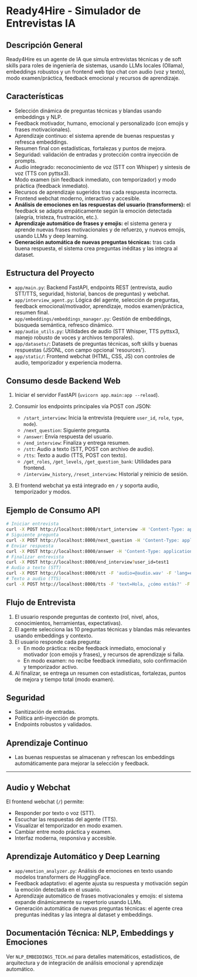 
# Ready4Hire - Simulador de Entrevistas IA

## Descripción General
Ready4Hire es un agente de IA que simula entrevistas técnicas y de soft skills para roles de ingeniería de sistemas, usando LLMs locales (Ollama), embeddings robustos y un frontend web tipo chat con audio (voz y texto), modo examen/práctica, feedback emocional y recursos de aprendizaje.

## Características
- Selección dinámica de preguntas técnicas y blandas usando embeddings y NLP.
- Feedback motivador, humano, emocional y personalizado (con emojis y frases motivacionales).
- Aprendizaje continuo: el sistema aprende de buenas respuestas y refresca embeddings.
- Resumen final con estadísticas, fortalezas y puntos de mejora.
- Seguridad: validación de entradas y protección contra inyección de prompts.
- Audio integrado: reconocimiento de voz (STT con Whisper) y síntesis de voz (TTS con pyttsx3).
- Modo examen (sin feedback inmediato, con temporizador) y modo práctica (feedback inmediato).
- Recursos de aprendizaje sugeridos tras cada respuesta incorrecta.
- Frontend webchat moderno, interactivo y accesible.
- **Análisis de emociones en las respuestas del usuario (transformers):** el feedback se adapta empáticamente según la emoción detectada (alegría, tristeza, frustración, etc.).
- **Aprendizaje automático de frases y emojis:** el sistema genera y aprende nuevas frases motivacionales y de refuerzo, y nuevos emojis, usando LLMs y deep learning.
- **Generación automática de nuevas preguntas técnicas:** tras cada buena respuesta, el sistema crea preguntas inéditas y las integra al dataset.

  
## Estructura del Proyecto

- `app/main.py`: Backend FastAPI, endpoints REST (entrevista, audio STT/TTS, seguridad, historial, bancos de preguntas) y webchat.
- `app/interview_agent.py`: Lógica del agente, selección de preguntas, feedback emocional/motivador, aprendizaje, modos examen/práctica, resumen final.
- `app/embeddings/embeddings_manager.py`: Gestión de embeddings, búsqueda semántica, refresco dinámico.
- `app/audio_utils.py`: Utilidades de audio (STT Whisper, TTS pyttsx3, manejo robusto de voces y archivos temporales).
- `app/datasets/`: Datasets de preguntas técnicas, soft skills y buenas respuestas (JSONL, con campo opcional 'resources').
- `app/static/`: Frontend webchat (HTML, CSS, JS) con controles de audio, temporizador y experiencia moderna.

  
## Consumo desde Backend Web

1. Iniciar el servidor FastAPI (`uvicorn app.main:app --reload`).

2. Consumir los endpoints principales vía POST con JSON:
   - `/start_interview`: Inicia la entrevista (requiere `user_id`, `role`, `type`, `mode`).
   - `/next_question`: Siguiente pregunta.
   - `/answer`: Envía respuesta del usuario.
   - `/end_interview`: Finaliza y entrega resumen.
   - `/stt`: Audio a texto (STT, POST con archivo de audio).
   - `/tts`: Texto a audio (TTS, POST con texto).
   - `/get_roles`, `/get_levels`, `/get_question_bank`: Utilidades para frontend.
   - `/interview_history`, `/reset_interview`: Historial y reinicio de sesión.

3. El frontend webchat ya está integrado en `/` y soporta audio, temporizador y modos.

  
## Ejemplo de Consumo API

```bash
# Iniciar entrevista
curl -X POST http://localhost:8000/start_interview -H 'Content-Type: application/json' -d '{"user_id": "test1", "role": "devops", "type": "technical", "mode": "practice"}'
# Siguiente pregunta
curl -X POST http://localhost:8000/next_question -H 'Content-Type: application/json' -d '{"user_id": "test1"}'
# Enviar respuesta
curl -X POST http://localhost:8000/answer -H 'Content-Type: application/json' -d '{"user_id": "test1", "answer": "mi respuesta"}'
# Finalizar entrevista
curl -X POST http://localhost:8000/end_interview?user_id=test1
# Audio a texto (STT)
curl -X POST http://localhost:8000/stt -F 'audio=@audio.wav' -F 'lang=es'
# Texto a audio (TTS)
curl -X POST http://localhost:8000/tts -F 'text=Hola, ¿cómo estás?' -F 'lang=es' --output tts.wav
```

  
## Flujo de Entrevista

1. El usuario responde preguntas de contexto (rol, nivel, años, conocimientos, herramientas, expectativas).
2. El agente selecciona las 10 preguntas técnicas y blandas más relevantes usando embeddings y contexto.
3. El usuario responde cada pregunta:
   - En modo práctica: recibe feedback inmediato, emocional y motivador (con emojis y frases), y recursos de aprendizaje si falla.
   - En modo examen: no recibe feedback inmediato, solo confirmación y temporizador activo.
4. Al finalizar, se entrega un resumen con estadísticas, fortalezas, puntos de mejora y tiempo total (modo examen).

  
## Seguridad

- Sanitización de entradas.
- Política anti-inyección de prompts.
- Endpoints robustos y validados.

  
## Aprendizaje Continuo

- Las buenas respuestas se almacenan y refrescan los embeddings automáticamente para mejorar la selección y feedback.

---

  
## Audio y Webchat

El frontend webchat (`/`) permite:

- Responder por texto o voz (STT).
- Escuchar las respuestas del agente (TTS).
- Visualizar el temporizador en modo examen.
- Cambiar entre modo práctica y examen.
- Interfaz moderna, responsiva y accesible.

  
## Aprendizaje Automático y Deep Learning

- `app/emotion_analyzer.py`: Análisis de emociones en texto usando modelos transformers de HuggingFace.
- Feedback adaptativo: el agente ajusta su respuesta y motivación según la emoción detectada en el usuario.
- Aprendizaje automático de frases motivacionales y emojis: el sistema expande dinámicamente su repertorio usando LLMs.
- Generación automática de nuevas preguntas técnicas: el agente crea preguntas inéditas y las integra al dataset y embeddings.

  
## Documentación Técnica: NLP, Embeddings y Emociones

Ver `NLP_EMBEDDINGS_TECH.md` para detalles matemáticos, estadísticos, de arquitectura y de integración de análisis emocional y aprendizaje automático.
